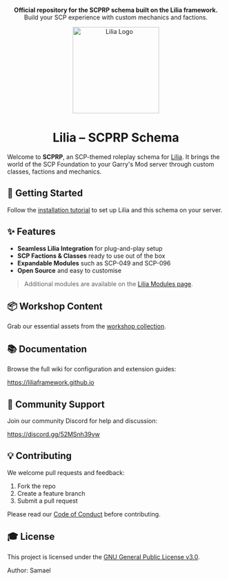 <p align="center">
  <b>Official repository for the SCPRP schema built on the Lilia framework.</b><br/>
  Build your SCP experience with custom mechanics and factions.
</p>

<p align="center">
  <img src="https://github.com/LiliaFramework/Lilia/blob/main/logo.png?raw=true" alt="Lilia Logo" width="200" />
</p>

<h1 align="center">Lilia – SCPRP Schema</h1>

Welcome to **SCPRP**, an SCP-themed roleplay schema for [Lilia](https://github.com/LiliaFramework/Lilia). It brings the world of the SCP Foundation to your Garry's Mod server through custom classes, factions and mechanics.

## 🚀 Getting Started

Follow the [installation tutorial](https://liliaframework.github.io/information/installing_the_gamemode/) to set up Lilia and this schema on your server.

## ✨ Features

- **Seamless Lilia Integration** for plug-and-play setup
- **SCP Factions & Classes** ready to use out of the box
- **Expandable Modules** such as SCP-049 and SCP-096
- **Open Source** and easy to customise

> Additional modules are available on the [Lilia Modules page](https://liliaframework.github.io/Modules/).

## 📦 Workshop Content

Grab our essential assets from the [workshop collection](https://steamcommunity.com/sharedfiles/filedetails/?id=3451663506).

## 📚 Documentation

Browse the full wiki for configuration and extension guides:

https://liliaframework.github.io

## 💬 Community Support

Join our community Discord for help and discussion:

https://discord.gg/52MSnh39vw

## 💡 Contributing

We welcome pull requests and feedback:

1. Fork the repo
2. Create a feature branch
3. Submit a pull request

Please read our [Code of Conduct](Code_Of_Conduct.md) before contributing.

## 🎓 License

This project is licensed under the [GNU General Public License v3.0](License).

Author: Samael

